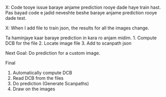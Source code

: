 X: Code tooye issue baraye anjame prediction rooye dade haye train hast. Pas bayad code e jadid neveshte beshe baraye anjame prediction rooye dade test.

X: When I add file to train json, the results for all the images change.

Ta haminjaye kaar baraye prediction in kara ro anjam midim. 
    1. Compute DCB for the file
    2. Locate image file
    3. Add to scanpath json

Next Goal:
Do prediction for a custom image.

Final 
1. Automatically compute DCB
2. Read DCB from the files
3. Do prediction (Generate Scanpaths)
4. Draw on the images
